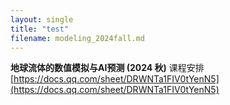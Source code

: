 ```yaml
---
layout: single
title: "test"
filename: modeling_2024fall.md
---
```


**地球流体的数值模拟与AI预测 (2024 秋)**
课程安排 [https://docs.qq.com/sheet/DRWNTa1FIV0tYenN5](https://docs.qq.com/sheet/DRWNTa1FIV0tYenN5)


